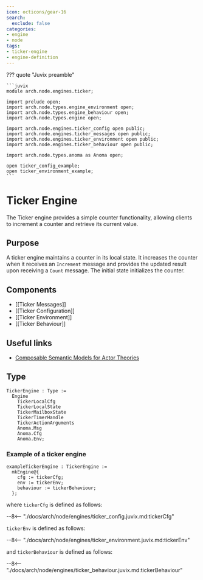 ```yaml
---
icon: octicons/gear-16
search:
  exclude: false
categories:
- engine
- node
tags:
- ticker-engine
- engine-definition
---
```


??? quote "Juvix preamble"

    ```juvix
    module arch.node.engines.ticker;

    import prelude open;
    import arch.node.types.engine_environment open;
    import arch.node.types.engine_behaviour open;
    import arch.node.types.engine open;

    import arch.node.engines.ticker_config open public;
    import arch.node.engines.ticker_messages open public;
    import arch.node.engines.ticker_environment open public;
    import arch.node.engines.ticker_behaviour open public;

    import arch.node.types.anoma as Anoma open;

    open ticker_config_example;
    open ticker_environment_example;
    ```

# Ticker Engine

The Ticker engine provides a simple counter functionality, allowing
clients to increment a counter and retrieve its current value.

## Purpose

A ticker engine maintains a counter in its local state. It increases the counter
when it receives an `Increment` message and provides the updated result upon
receiving a `Count` message. The initial state initializes the counter.

## Components

- [[Ticker Messages]]
- [[Ticker Configuration]]
- [[Ticker Environment]]
- [[Ticker Behaviour]]

## Useful links

- [Composable Semantic Models for Actor Theories](https://citeseerx.ist.psu.edu/document?repid=rep1&type=pdf&doi=18475015c7c46d38292833ddda32dc88b5655160)

## Type

<!-- --8<-- [start:TickerEngine] -->
```juvix
TickerEngine : Type :=
  Engine
    TickerLocalCfg
    TickerLocalState
    TickerMailboxState
    TickerTimerHandle
    TickerActionArguments
    Anoma.Msg
    Anoma.Cfg
    Anoma.Env;
```
<!-- --8<-- [end:TickerEngine] -->

### Example of a ticker engine

<!-- --8<-- [start:exampleTickerEngine] -->
```juvix
exampleTickerEngine : TickerEngine :=
  mkEngine@{
    cfg := tickerCfg;
    env := tickerEnv;
    behaviour := tickerBehaviour;
  };
```
<!-- --8<-- [end:exampleTickerEngine] -->

where `tickerCfg` is defined as follows:

--8<-- "./docs/arch/node/engines/ticker_config.juvix.md:tickerCfg"

`tickerEnv` is defined as follows:

--8<-- "./docs/arch/node/engines/ticker_environment.juvix.md:tickerEnv"

and `tickerBehaviour` is defined as follows:

--8<-- "./docs/arch/node/engines/ticker_behaviour.juvix.md:tickerBehaviour"
